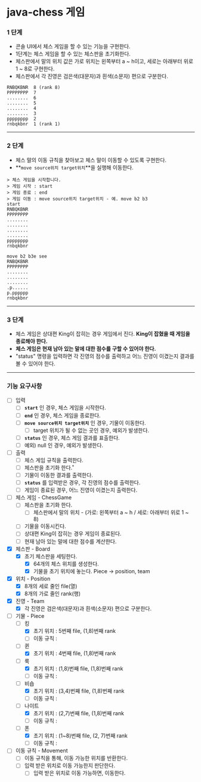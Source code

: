 # java-chess 게임

### 1 단계

- 콘솔 UI에서 체스 게임을 할 수 있는 기능을 구현한다.
- 1단계는 체스 게임을 할 수 있는 체스판을 초기화한다.
- 체스판에서 말의 위치 값은 가로 위치는 왼쪽부터 a ~ h이고, 세로는 아래부터 위로 1 ~ 8로 구현한다.
- 체스판에서 각 진영은 검은색(대문자)과 흰색(소문자) 편으로 구분한다.

```
RNBQKBNR  8 (rank 8)
PPPPPPPP  7
........  6
........  5
........  4
........  3
pppppppp  2
rnbqkbnr  1 (rank 1)
```

***

### 2 단계

- 체스 말의 이동 규칙을 찾아보고 체스 말이 이동할 수 있도록 구현한다.
- **`move source위치 target위치`**을 실행해 이동한다.

```
> 체스 게임을 시작합니다.
> 게임 시작 : start
> 게임 종료 : end
> 게임 이동 : move source위치 target위치 - 예. move b2 b3
start
RNBQKBNR
PPPPPPPP
........
........
........
........
pppppppp
rnbqkbnr

move b2 b3e see
RNBQKBNR
PPPPPPPP
........
........
........
.p......
p.pppppp
rnbqkbnr
```

***

### 3 단계

- 체스 게임은 상대편 King이 잡히는 경우 게임에서 진다. **King이 잡혔을 때 게임을 종료해야 한다.**
- **체스 게임은 현재 남아 있는 말에 대한 점수를 구할 수 있어야 한다.**
- "status" 명령을 입력하면 각 진영의 점수를 출력하고 어느 진영이 이겼는지 결과를 볼 수 있어야 한다.

***

### 기능 요구사항

- [ ] 입력
    - [ ] **`start`** 인 경우, 체스 게임을 시작한다.
    - [ ] **`end`** 인 경우, 체스 게임을 종료한다.
    - [ ] **`move source위치 target위치`** 인 경우, 기물이 이동한다.
        - [ ] target 위치가 될 수 없는 곳인 경우, 예외가 발생한다.
    - [ ] **`status`** 인 경우, 체스 게임 결과를 표출한다.
    - [ ] 예외) null 인 경우, 예외가 발생한다.

- [ ] 출력
    - [ ] 체스 게임 규칙을 출력한다.
    - [ ] 체스판을 초기화 한다.˚
    - [ ] 기물이 이동한 결과를 출력한다.
    - [ ] **`status`** 를 입력받은 경우, 각 진영의 점수를 출력한다.
    - [ ] 게임이 종료된 경우, 어느 진영이 이겼는지 출력한다.

- [ ] 체스 게임 - ChessGame
    - [ ] 체스판을 초기화 한다.
        - [ ] 체스판에서 말의 위치 - (가로: 왼쪽부터 a ~ h / 세로: 아래부터 위로 1 ~ 8)
    - [ ] 기물을 이동시킨다.
    - [ ] 상대편 King이 잡히는 경우 게임이 종료된다.
    - [ ] 현재 남아 있는 말에 대한 점수를 계산한다.

- [x] 체스판 - Board
    - [x] 초기 체스판을 세팅한다.
        - [x] 64개의 체스 위치를 생성한다.
        - [x] 기물을 초기 위치에 놓는다. Piece -> position, team

- [x] 위치 - Position
    - [x] 8개의 세로 줄인 file(열)
    - [x] 8개의 가로 줄인 rank(행)

- [x] 진영 - Team
    - [x] 각 진영은 검은색(대문자)과 흰색(소문자) 편으로 구분한다.

- [ ] 기물 - Piece
    - [ ] 킹
        - [x] 초기 위치 : 5번째 file, (1,8)번째 rank
        - [ ] 이동 규칙 :
    - [ ] 퀸
        - [x] 초기 위치 : 4번째 file, (1,8)번째 rank
    - [ ] 룩
        - [x] 초기 위치 : (1,8)번째 file, (1,8)번째 rank
        - [ ] 이동 규칙 :
    - [ ] 비숍
        - [x] 초기 위치 : (3,4)번째 file, (1,8)번째 rank
        - [ ] 이동 규칙 :
    - [ ] 나이트
        - [x] 초기 위치 : (2,7)번째 file, (1,8)번째 rank
        - [ ] 이동 규칙 :
    - [ ] 폰
        - [x] 초기 위치 : (1~8)번째 file, (2, 7)번째 rank
        - [ ] 이동 규칙 :

- [ ] 이동 규칙 - Movement
    - [ ] 이동 규칙을 통해, 이동 가능한 위치를 반환한다.
    - [ ] 입력 받은 위치로 이동 가능한지 판단한다.
        - [ ] 입력 받은 위치로 이동 가능하면, 이동한다.